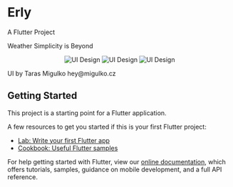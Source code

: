 # Erly

A Flutter Project

Weather Simplicity is Beyond
<p align="middle">
<img src= "https://cdn.dribbble.com/users/1998175/screenshots/6609092/attachments/1412569/1_.png" alt = "UI Design" />
<img src= "https://cdn.dribbble.com/users/1998175/screenshots/6609092/attachments/1412568/2.png" alt = "UI Design"/>
<img src= "https://cdn.dribbble.com/users/1998175/screenshots/6609092/attachments/1412567/3.png" alt = "UI Design"/>
</p>
UI by Taras Migulko hey@migulko.cz


## Getting Started

This project is a starting point for a Flutter application.

A few resources to get you started if this is your first Flutter project:

- [Lab: Write your first Flutter app](https://flutter.dev/docs/get-started/codelab)
- [Cookbook: Useful Flutter samples](https://flutter.dev/docs/cookbook)

For help getting started with Flutter, view our
[online documentation](https://flutter.dev/docs), which offers tutorials,
samples, guidance on mobile development, and a full API reference.
